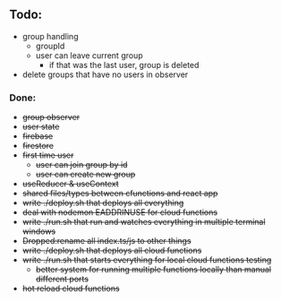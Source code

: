 ## Todo:

- group handling
  - groupId
  - user can leave current group
    - if that was the last user, group is deleted
- delete groups that have no users in observer

### Done:

- ~~group observer~~
- ~~user state~~
- ~~firebase~~
- ~~firestore~~
- ~~first time user~~
  - ~~user can join group by id~~
  - ~~user can create new group~~
- ~~useReducer & useContext~~
- ~~shared files/types between cfunctions and react app~~
- ~~write ./deploy.sh that deploys all everything~~
- ~~deal with nodemon EADDRINUSE for cloud functions~~
- ~~write ./run.sh that run and watches everything in multiple terminal windows~~
- ~~Dropped:rename all index.ts/js to other things~~
- ~~write ./deploy.sh that deploys all cloud functions~~
- ~~write ./run.sh that starts everything for local cloud functions testing~~
  - ~~better system for running multiple functions locally than manual different ports~~
- ~~hot reload cloud functions~~
